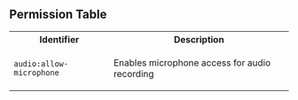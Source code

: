 ## Permission Table

<table>
<tr>
<th>Identifier</th>
<th>Description</th>
</tr>


<tr>
<td>

`audio:allow-microphone`

</td>
<td>

Enables microphone access for audio recording

</td>
</tr>
</table>
